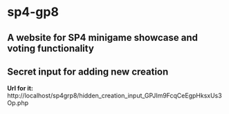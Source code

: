 # sp4-gp8
## A website for SP4 minigame showcase and voting functionality

## **Secret input for adding new creation**
**Url for it:**
http://localhost/sp4grp8/hidden_creation_input_GPJIm9FcqCeEgpHksxUs3Op.php